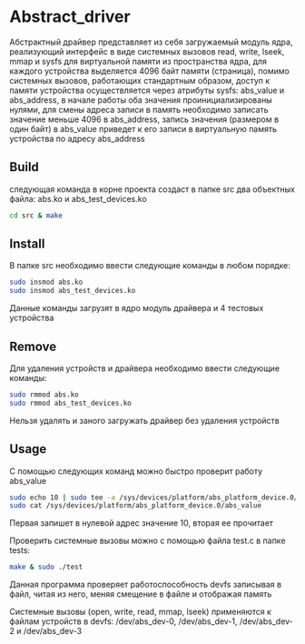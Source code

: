 # Abstract_driver
Абстрактный драйвер представляет из себя загружаемый модуль ядра, реализующий интерфейс в виде системных вызовов read, write, lseek, mmap и sysfs для виртуальной памяти из пространства ядра, для каждого устройства выделяется 4096 байт памяти (страница), помимо системных вызовов, работающих стандартным образом, доступ к памяти устройства осуществляется через атрибуты sysfs: abs_value и abs_address, в начале работы оба значения проинициализированы нулями, для смены адреса записи в память необходимо записать значение меньше 4096 в abs_address, запись значения (размером в один байт) в abs_value приведет к его записи в виртуальную память устройства по адресу abs_address

## Build
следующая команда в корне проекта создаст в папке src два объектных файла: abs.ko и abs_test_devices.ko
```sh
cd src & make
```
## Install

В папке src необходимо ввести следующие команды в любом порядке:
```sh
sudo insmod abs.ko
sudo insmod abs_test_devices.ko
```
Данные команды загрузят в ядро модуль драйвера и 4 тестовых устройства
## Remove
Для удаления устройств и драйвера необходимо ввести следующие команды:
```sh
sudo rmmod abs.ko
sudo rmmod abs_test_devices.ko
```
Нельзя удалять и заного загружать драйвер без удаления устройств
## Usage
С помощью следующих команд можно быстро проверит работу abs_value
```sh
sudo echo 10 | sudo tee -a /sys/devices/platform/abs_platform_device.0/abs_value
sudo cat /sys/devices/platform/abs_platform_device.0/abs_value
```
Первая запишет в нулевой адрес значение 10, вторая ее прочитает

Проверить системные вызовы можно с помощью файла test.c в папке tests:
```sh
make & sudo ./test
```
Данная программа проверяет работоспособность devfs записывая в файл, читая из него, меняя смещение в файле и отображая память

Системные вызовы (open, write, read, mmap, lseek) применяются к файлам устройств в devfs: /dev/abs_dev-0, /dev/abs_dev-1, /dev/abs_dev-2 и /dev/abs_dev-3

